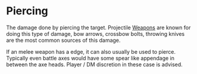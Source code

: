 # Piercing

The damage done by piercing the target. Projectile [Weapons](../Items/Known%20Equipment/Weapons.md) are known for doing this type of damage, bow arrows, crossbow bolts, throwing knives are the most common sources of this damage.

If an melee weapon has a edge, it can also usually be used to pierce. Typically even battle axes would have some spear like appendage in between the axe heads. Player / DM discretion in these case is advised.